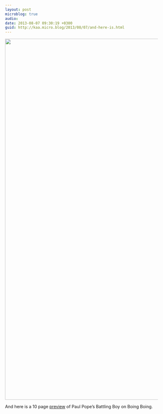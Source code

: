 ```yaml
---
layout: post
microblog: true
audio: 
date: 2013-08-07 09:30:19 +0300
guid: http://kaa.micro.blog/2013/08/07/and-here-is.html
---
```

<img src="http://www.kaa.bz/uploads/2018/cbec48886c.jpg" alt="" width="840" height="1190" class="alignnone size-full wp-image-584" /><p>And here is a 10 page <a href="http://boingboing.net/2013/07/31/exclusive-trailer-and-preview.html">preview</a> of Paul Pope&rsquo;s Battling Boy on Boing Boing.</p>
